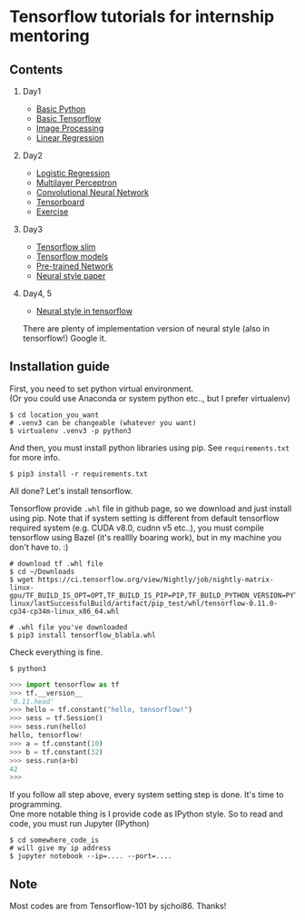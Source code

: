 # Tensorflow tutorials for internship mentoring

## Contents

1. Day1
    - [Basic Python](notebooks/basic_python.ipynb)
    - [Basic Tensorflow](notebooks/basic_tf.ipynb)
    - [Image Processing](notebooks/image_processing.ipynb)
    - [Linear Regression](notebooks/linear_regression.ipynb)
    
2. Day2
    - [Logistic Regression](notebooks/logistic_regression.ipynb)
    - [Multilayer Perceptron](notebooks/mlp.ipynb)
    - [Convolutional Neural Network](notebooks/cnn.ipynb)
    - [Tensorboard](notebooks/tensorboard.ipynb)
    - [Exercise](notebooks/ex1.ipynb)

3. Day3
    - [Tensorflow slim](https://github.com/tensorflow/tensorflow/tree/master/tensorflow/contrib/slim)
    - [Tensorflow models](https://github.com/tensorflow/models/tree/master/slim)
    - [Pre-trained Network](notebooks/pretrained.ipynb)
    - [Neural style paper](https://arxiv.org/pdf/1508.06576v2.pdf)

4. Day4, 5
    - [Neural style in tensorflow](notebooks/neural_stype.ipynb)
    
    There are plenty of implementation version of neural style (also in tensorflow!) Google it.

## Installation guide

First, you need to set python virtual environment.<br>
(Or you could use Anaconda or system python etc.., but I prefer virtualenv)

```shell
$ cd location_you_want
# .venv3 can be changeable (whatever you want)
$ virtualenv .venv3 -p python3
```

And then, you must install python libraries using pip. See `requirements.txt` for more info.

```shell
$ pip3 install -r requirements.txt
```

All done? Let's install tensorflow.

Tensorflow provide `.whl` file in github page, so we download and just install using pip. Note that if system setting is different from default tensorflow required system (e.g. CUDA v8.0, cudnn v5 etc..), you must compile tensorflow using Bazel (it's realllly boaring work), but in my machine you don't have to. :) 

```shell
# download tf .whl file
$ cd ~/Downloads
$ wget https://ci.tensorflow.org/view/Nightly/job/nightly-matrix-linux-gpu/TF_BUILD_IS_OPT=OPT,TF_BUILD_IS_PIP=PIP,TF_BUILD_PYTHON_VERSION=PYTHON3,label=gpu-linux/lastSuccessfulBuild/artifact/pip_test/whl/tensorflow-0.11.0-cp34-cp34m-linux_x86_64.whl

# .whl file you've downloaded
$ pip3 install tensorflow_blabla.whl
```

Check everything is fine.

```shell
$ python3
```

```python
>>> import tensorflow as tf
>>> tf.__version__
'0.11.head'
>>> hello = tf.constant("hello, tensorflow!")
>>> sess = tf.Session()
>>> sess.run(hello)
hello, tensorflow!
>>> a = tf.constant(10)
>>> b = tf.constant(32)
>>> sess.run(a+b)
42
>>>
```

If you follow all step above, every system setting step is done. It's time to programming.<br>
One more notable thing is I provide code as IPython style. So to read and code, you must run Jupyter (IPython)

```shell
$ cd somewhere_code_is
# will give my ip address
$ jupyter notebook --ip=.... --port=....
```

## Note

Most codes are from Tensorflow-101 by sjchoi86. Thanks!

